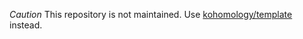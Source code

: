 *Caution* This repository is not maintained. Use [kohomology/template](https://github.com/shwaka/kohomology/tree/main/template) instead.
